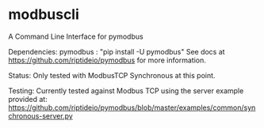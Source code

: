 # modbuscli
A Command Line Interface for pymodbus

Dependencies:
  pymodbus : "pip install -U pymodbus"
     See docs at https://github.com/riptideio/pymodbus for more information.

Status:
  Only tested with ModbusTCP Synchronous at this point.

Testing:
  Currently tested against Modbus TCP using the server example provided at:
    https://github.com/riptideio/pymodbus/blob/master/examples/common/synchronous-server.py
